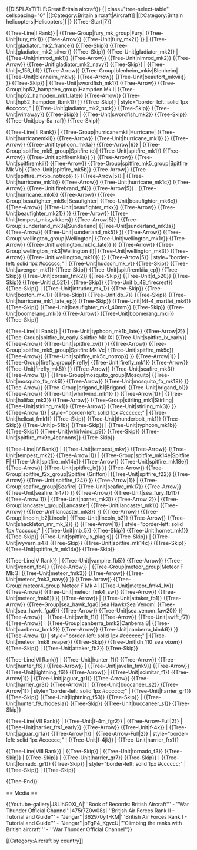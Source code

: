 {{DISPLAYTITLE:Great Britain aircraft}}
{| class="tree-select-table" cellspacing="0"
|[[:Category:Britain aircraft|Aircraft]]
|[[:Category:Britain helicopters|Helicopters]]
|}
{{Tree-Start|7}}

{{Tree-Line|I Rank}}
|
{{Tree-Group|fury_mk_group|Fury|
  {{Tree-Unit|fury_mk1}}
{{Tree-Arrow}}
{{Tree-Unit|fury_mk2}}
}}
|
{{Tree-Unit|gladiator_mk2_france}}
{{Tree-Skip}}
{{Tree-Unit|gladiator_mk2_silver}}
{{Tree-Skip}}
{{Tree-Unit|gladiator_mk2}}
|
{{Tree-Unit|nimrod_mk1}}
{{Tree-Arrow}}
{{Tree-Unit|nimrod_mk2}}
{{Tree-Arrow}}
{{Tree-Unit|gladiator_mk2_navy}}
{{Tree-Skip}}
|
{{Tree-Unit|v_156_b1}}
{{Tree-Arrow}}
{{Tree-Group|blenheim_mkiv|Blenheim|
  {{Tree-Unit|blenheim_mkiv}}
{{Tree-Arrow}}
{{Tree-Unit|beaufort_mkviii}}
}}
{{Tree-Skip}}
|
{{Tree-Unit|swordfish_mk1}}
{{Tree-Arrow}}
{{Tree-Group|hp52_hampden_group|Hampden Mk I|
  {{Tree-Unit|hp52_hampden_mk1_late}}
{{Tree-Arrow}}
{{Tree-Unit|hp52_hampden_tbmk1}}
}}
{{Tree-Skip}}
| style="border-left: solid 1px #cccccc;" |
{{Tree-Unit|gladiator_mk2_tuck}}
{{Tree-Skip}}
{{Tree-Unit|wirraway}}
{{Tree-Skip}}
|
{{Tree-Unit|swordfish_mk2}}
{{Tree-Skip}}
{{Tree-Unit|pby-5a_raf}}
{{Tree-Skip}}

{{Tree-Line|II Rank}}
|
{{Tree-Group|hurricanemkii|Hurricane|
  {{Tree-Unit|hurricanemkii}}
{{Tree-Arrow}}
{{Tree-Unit|hurricane_mk1}}
}}
{{Tree-Arrow}}
{{Tree-Unit|typhoon_mk1a}}
{{Tree-Arrow|6}}
|
{{Tree-Group|spitfire_mk5_group|Spitfire (e)|
  {{Tree-Unit|spitfire_mk1}}
{{Tree-Arrow}}
{{Tree-Unit|spitfiremkiia}}
}}
{{Tree-Arrow}}
{{Tree-Unit|spitfiremkii}}
{{Tree-Arrow}}
{{Tree-Group|spitfire_mk5_group|Spitfire Mk Vb|
  {{Tree-Unit|spitfire_mk5b}}
{{Tree-Arrow}}
{{Tree-Unit|spitfire_mk5b_notrop}}
}}
{{Tree-Arrow|5}}
|
{{Tree-Unit|hurricane_mk1b}}
{{Tree-Arrow}}
{{Tree-Unit|hurricane_mk1c}}
{{Tree-Arrow}}
{{Tree-Unit|firebrand_tf4}}
{{Tree-Arrow|5}}
|
{{Tree-Unit|hurricane_mk4}}
{{Tree-Arrow}}
{{Tree-Group|beaufighter_mk6c|Beaufighter|
  {{Tree-Unit|beaufighter_mk6c}}
{{Tree-Arrow}}
{{Tree-Unit|beaufighter_mkx}}
{{Tree-Arrow}}
{{Tree-Unit|beaufighter_mk21}}
}}
{{Tree-Arrow}}
{{Tree-Unit|tempest_mkv_vikkers}}
{{Tree-Arrow|5}}
|
{{Tree-Group|sunderland_mk3a|Sunderland|
  {{Tree-Unit|sunderland_mk3a}}
{{Tree-Arrow}}
{{Tree-Unit|sunderland_mk5}}
}}
{{Tree-Arrow}}
{{Tree-Group|wellington_group|Wellington|
  {{Tree-Unit|wellington_mk1c}}
{{Tree-Arrow}}
{{Tree-Unit|wellington_mk1c_late}}
}}
{{Tree-Arrow}}
{{Tree-Group|wellington_mk3|Wellington (l)|
  {{Tree-Unit|wellington_mk3}}
{{Tree-Arrow}}
{{Tree-Unit|wellington_mk10}}
}}
{{Tree-Arrow|5}}
| style="border-left: solid 1px #cccccc;" |
{{Tree-Unit|hudson_mk_v}}
{{Tree-Skip}}
{{Tree-Unit|avenger_mk1}}
{{Tree-Skip}}
{{Tree-Unit|spitfiremkiia_ep}}
{{Tree-Skip}}
{{Tree-Unit|corsair_fmk2}}
{{Tree-Skip}}
{{Tree-Unit|d_520}}
{{Tree-Skip}}
{{Tree-Unit|d_521}}
{{Tree-Skip}}
{{Tree-Unit|b_48_firecrest}}
{{Tree-Skip}}
|
{{Tree-Unit|intruder_mk_1}}
{{Tree-Skip}}
{{Tree-Unit|boston_mk_1}}
{{Tree-Skip}}
{{Tree-Unit|db_7}}
{{Tree-Skip}}
{{Tree-Unit|hurricane_mk1_late_ep}}
{{Tree-Skip}}
{{Tree-Unit|f4f-4_martlet_mk4}}
{{Tree-Skip}}
{{Tree-Unit|beaufighter_mk1_40mm}}
{{Tree-Skip}}
{{Tree-Unit|boomerang_mki}}
{{Tree-Arrow}}
{{Tree-Unit|boomerang_mkii}}
{{Tree-Skip}}

{{Tree-Line|III Rank}}
|
{{Tree-Unit|typhoon_mk1b_late}}
{{Tree-Arrow|2}}
|
{{Tree-Group|spitfire_ix_early|Spitfire Mk IX|
  {{Tree-Unit|spitfire_ix_early}}
{{Tree-Arrow}}
{{Tree-Unit|spitfire_xvi}}
}}
{{Tree-Arrow}}
{{Tree-Group|spitfire_mk5_group|Spitfire Mk Vc|
  {{Tree-Unit|spitfire_mk5c}}
{{Tree-Arrow}}
{{Tree-Unit|spitfire_mk5c_notrop}}
}}
{{Tree-Arrow|1}}
|
{{Tree-Group|firefly_group|Firefly|
  {{Tree-Unit|firefly_mk1}}
{{Tree-Arrow}}
{{Tree-Unit|firefly_mk5}}
}}
{{Tree-Arrow}}
{{Tree-Unit|seafire_mk3}}
{{Tree-Arrow|1}}
|
{{Tree-Group|mosquito_group|Mosquito|
  {{Tree-Unit|mosquito_fb_mk6}}
{{Tree-Arrow}}
{{Tree-Unit|mosquito_fb_mk18}}
}}
{{Tree-Arrow}}
{{Tree-Group|brigand_b1|Brigand|
  {{Tree-Unit|brigand_b1}}
{{Tree-Arrow}}
{{Tree-Unit|whirlwind_mk1}}
}}
{{Tree-Arrow|1}}
|
{{Tree-Unit|halifax_mk3}}
{{Tree-Arrow}}
{{Tree-Group|stirling_mk1|Stirling|
  {{Tree-Unit|stirling_mk1}}
{{Tree-Arrow}}
{{Tree-Unit|stirling_mk3}}
}}
{{Tree-Arrow|1}}
| style="border-left: solid 1px #cccccc;" |
{{Tree-Unit|hellcat_fmk1}}
{{Tree-Skip}}
{{Tree-Unit|thunderbolt_mk1}}
{{Tree-Skip}}
{{Tree-Unit|p-51b}}
{{Tree-Skip}}
|
{{Tree-Unit|typhoon_mk1b}}
{{Tree-Skip}}
{{Tree-Unit|whirlwind_p9}}
{{Tree-Skip}}
{{Tree-Unit|spitfire_mk9c_4cannons}}
{{Tree-Skip}}

{{Tree-Line|IV Rank}}
|
{{Tree-Unit|tempest_mkv}}
{{Tree-Arrow}}
{{Tree-Unit|tempest_mk2}}
{{Tree-Arrow|1}}
|
{{Tree-Group|spitfire_mk14e|Spitfire F|
  {{Tree-Unit|spitfire_mk14e}}
{{Tree-Arrow}}
{{Tree-Unit|spitfire_mk18e}}
{{Tree-Arrow}}
{{Tree-Unit|spitfire_ix}}
}}
{{Tree-Arrow}}
{{Tree-Group|spitfire_f2x_group|Spitfire (Griffon)|
  {{Tree-Unit|spitfire_f22}}
{{Tree-Arrow}}
{{Tree-Unit|spitfire_f24}}
}}
{{Tree-Arrow|1}}
|
{{Tree-Group|seafire_group|Seafire|
  {{Tree-Unit|seafire_mk17}}
{{Tree-Arrow}}
{{Tree-Unit|seafire_fr47}}
}}
{{Tree-Arrow}}
{{Tree-Unit|sea_fury_fb11}}
{{Tree-Arrow|1}}
|
{{Tree-Unit|hornet_mk3}}
{{Tree-Arrow|2}}
|
{{Tree-Group|lancaster_group|Lancaster|
  {{Tree-Unit|lancaster_mk1}}
{{Tree-Arrow}}
{{Tree-Unit|lancaster_mk3}}
}}
{{Tree-Arrow}}
{{Tree-Group|lincoln_b2|Lincoln|
  {{Tree-Unit|lincoln_b2}}
{{Tree-Arrow}}
{{Tree-Unit|shackleton_mr_mk_2}}
}}
{{Tree-Arrow|1}}
| style="border-left: solid 1px #cccccc;" |
{{Tree-Unit|mb_5}}
{{Tree-Skip}}
{{Tree-Unit|hornet_mk1}}
{{Tree-Skip}}
{{Tree-Unit|spitfire_ix_plagis}}
{{Tree-Skip}}
|
{{Tree-Unit|wyvern_s4}}
{{Tree-Skip}}
{{Tree-Unit|spitfire_mk14c}}
{{Tree-Skip}}
{{Tree-Unit|spitfire_fr_mk14e}}
{{Tree-Skip}}

{{Tree-Line|V Rank}}
|
{{Tree-Unit|vampire_fb5}}
{{Tree-Arrow}}
{{Tree-Unit|venom_fb4}}
{{Tree-Arrow}}
|
{{Tree-Group|meteor_group|Meteor F Mk 3|
  {{Tree-Unit|meteor_fmk3}}
{{Tree-Arrow}}
{{Tree-Unit|meteor_fmk3_navy}}
}}
{{Tree-Arrow}}
{{Tree-Group|meteor4_group|Meteor F Mk 4|
  {{Tree-Unit|meteor_fmk4_lw}}
{{Tree-Arrow}}
{{Tree-Unit|meteor_fmk4_sw}}
{{Tree-Arrow}}
{{Tree-Unit|meteor_fmk8}}
}}
{{Tree-Arrow}}
|
{{Tree-Unit|attaker_fb1}}
{{Tree-Arrow}}
{{Tree-Group|sea_hawk_fga6|Sea Hawk/Sea Venom|
  {{Tree-Unit|sea_hawk_fga6}}
{{Tree-Arrow}}
{{Tree-Unit|sea_venom_faw20}}
}}
{{Tree-Arrow}}
|
{{Tree-Unit|swift_f1}}
{{Tree-Arrow}}
{{Tree-Unit|swift_f7}}
{{Tree-Arrow}}
|
{{Tree-Group|canberra_bmk2|Canberra B|
  {{Tree-Unit|canberra_bmk2}}
{{Tree-Arrow}}
{{Tree-Unit|canberra_bimk6}}
}}
{{Tree-Arrow|1}}
| style="border-left: solid 1px #cccccc;" |
{{Tree-Unit|meteor_fmk8_reaper}}
{{Tree-Skip}}
{{Tree-Unit|dh_110_sea_vixen}}
{{Tree-Skip}}
|
{{Tree-Unit|attaker_fb2}}
{{Tree-Skip}}

{{Tree-Line|VI Rank}}
|
{{Tree-Unit|hunter_f1}}
{{Tree-Arrow}}
{{Tree-Unit|hunter_f6}}
{{Tree-Arrow}}
|
{{Tree-Unit|javelin_fmk9}}
{{Tree-Arrow}}
{{Tree-Unit|lightning_f6}}
{{Tree-Arrow}}
|
{{Tree-Unit|scimitar_f1}}
{{Tree-Arrow|1}}
|
{{Tree-Unit|jaguar_gr1}}
{{Tree-Arrow}}
{{Tree-Unit|harrier_gr3}}
{{Tree-Arrow}}
|
{{Tree-Unit|buccaneer_s2}}
{{Tree-Arrow|1}}
| style="border-left: solid 1px #cccccc;" |
{{Tree-Unit|harrier_gr1}}
{{Tree-Skip}}
{{Tree-Unit|lightning_f53}}
{{Tree-Skip}}
|
{{Tree-Unit|hunter_f9_rhodesia}}
{{Tree-Skip}}
{{Tree-Unit|buccaneer_s1}}
{{Tree-Skip}}

{{Tree-Line|VII Rank}}
|
{{Tree-Unit|f-4m_fgr2}}
|
{{Tree-Arrow-Full|2}}
|
{{Tree-Unit|harrier_frs1_early}}
{{Tree-Arrow}}
{{Tree-Unit|f-4k}}
|
{{Tree-Unit|jaguar_gr1a}}
{{Tree-Arrow|1}}
|
{{Tree-Arrow-Full|2}}
| style="border-left: solid 1px #cccccc;" |
{{Tree-Unit|f-4jk}}
|
{{Tree-Unit|harrier_frs1}}

{{Tree-Line|VIII Rank}}
|
{{Tree-Skip}}
|
{{Tree-Unit|tornado_f3}}
{{Tree-Skip}}
|
{{Tree-Skip}}
|
{{Tree-Unit|harrier_gr7}}
{{Tree-Skip}}
|
{{Tree-Unit|tornado_gr1}}
{{Tree-Skip}}
| style="border-left: solid 1px #cccccc;" |
{{Tree-Skip}}
|
{{Tree-Skip}}

{{Tree-End}}

== Media ==

<!-- ''Excellent additions to the article would be video guides, screenshots from the game, and photos.'' -->

{{Youtube-gallery|J8LIhG0Xi_A|'''Book of Records: British Aircraft''' - ''War Thunder Official Channel''|475r7Z0w08s|'''British Air Forces Rank II - Tutorial and Guide''' - ''Jengar''|362970yT-KM|'''British Air Forces Rank I - Tutorial and Guide''' - ''Jengar''|pFgP4_KgvcU|'''Climbing the ranks with British aircraft'''  - ''War Thunder Official Channel''}}

[[Category:Aircraft by country]]
